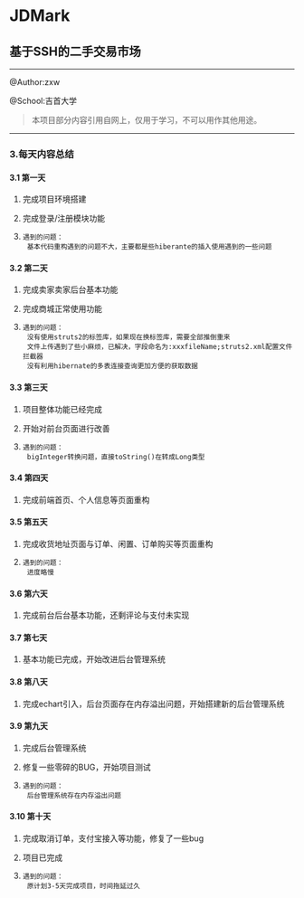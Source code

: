 # JDMark
## 基于SSH的二手交易市场

------

@Author:zxw

@School:吉首大学

> 本项目部分内容引用自网上，仅用于学习，不可以用作其他用途。

------

### 3.每天内容总结

#### 3.1 第一天

1. 完成项目环境搭建

2. 完成登录/注册模块功能

3. ```
   遇到的问题：
   	基本代码重构遇到的问题不大，主要都是些hiberante的插入使用遇到的一些问题
   ```

#### 3.2 第二天

1. 完成卖家卖家后台基本功能

2. 完成商城正常使用功能

3. ```
   遇到的问题：
   	没有使用struts2的标签库，如果现在换标签库，需要全部推倒重来
   	文件上传遇到了些小麻烦，已解决，字段命名为:xxxfileName;struts2.xml配置文件拦截器
   	没有利用hibernate的多表连接查询更加方便的获取数据
   ```


#### 3.3 第三天

1. 项目整体功能已经完成

2. 开始对前台页面进行改善

3. ```
   遇到的问题：
   	bigInteger转换问题，直接toString()在转成Long类型
   ```


#### 3.4 第四天

1. 完成前端首页、个人信息等页面重构

#### 3.5 第五天

1. 完成收货地址页面与订单、闲置、订单购买等页面重构

2. ```
   遇到的问题：
   	进度略慢
   ```

#### 3.6 第六天

1. 完成前台后台基本功能，还剩评论与支付未实现

#### 3.7 第七天

1. 基本功能已完成，开始改进后台管理系统

#### 3.8 第八天

1. 完成echart引入，后台页面存在内存溢出问题，开始搭建新的后台管理系统

#### 3.9 第九天

1. 完成后台管理系统

2. 修复一些零碎的BUG，开始项目测试

3. ```
   遇到的问题：
   	后台管理系统存在内存溢出问题
   ```


#### 3.10 第十天

1. 完成取消订单，支付宝接入等功能，修复了一些bug

2. 项目已完成

3. ```
   遇到的问题：
   	原计划3-5天完成项目，时间拖延过久
   ```

   

